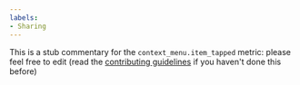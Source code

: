 ```yaml
---
labels:
- Sharing
---
```

This is a stub commentary for the `context_menu.item_tapped` metric: please feel free to edit (read the
[contributing guidelines](https://github.com/mozilla/glean-annotations/blob/main/CONTRIBUTING.md)
if you haven't done this before)
